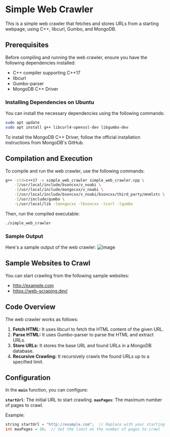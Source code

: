 # Simple Web Crawler
This is a simple web crawler that fetches and stores URLs from a starting webpage, using C++, libcurl, Gumbo, and MongoDB.

## Prerequisites
Before compiling and running the web crawler, ensure you have the following dependencies installed:
- C++ compiler supporting C++17
- libcurl
- Gumbo-parser
- MongoDB C++ Driver

### Installing Dependencies on Ubuntu
You can install the necessary dependencies using the following commands:
```sh
sudo apt update
sudo apt install g++ libcurl4-openssl-dev libgumbo-dev
```
To install the MongoDB C++ Driver, follow the official installation instructions from MongoDB's GitHub.

## Compilation and Execution
To compile and run the web crawler, use the following commands:
```sh
g++ -std=c++17 -o simple_web_crawler simple_web_crawler.cpp \
    -I/usr/local/include/bsoncxx/v_noabi \
    -I/usr/local/include/mongocxx/v_noabi \
    -I/usr/local/include/bsoncxx/v_noabi/bsoncxx/third_party/mnmlstc \
    -I/usr/include/gumbo \
    -L/usr/local/lib -lmongocxx -lbsoncxx -lcurl -lgumbo
```
Then, run the compiled executable:
```sh
./simple_web_crawler
```

### Sample Output
Here's a sample output of the web crawler:
![image](https://github.com/KurodaKJ/simple-web-crawler/assets/70169841/0fec9ed5-e3a8-48ca-89ed-091b41429330)

## Sample Websites to Crawl
You can start crawling from the following sample websites:

- http://example.com
- https://web-scraping.dev/

## Code Overview
The web crawler works as follows:

1. **Fetch HTML:** It uses libcurl to fetch the HTML content of the given URL.
2. **Parse HTML:** It uses Gumbo-parser to parse the HTML and extract URLs.
3. **Store URLs:** It stores the base URL and found URLs in a MongoDB database.
4. **Recursive Crawling:** It recursively crawls the found URLs up to a specified limit.

## Configuration
In the **`main`** function, you can configure:

**`startUrl`**: The initial URL to start crawling.
**`maxPages`**: The maximum number of pages to crawl.

Example:
```cpp
string startUrl = "http://example.com";  // Replace with your starting URL
int maxPages = 10;  // Set the limit on the number of pages to crawl
```
